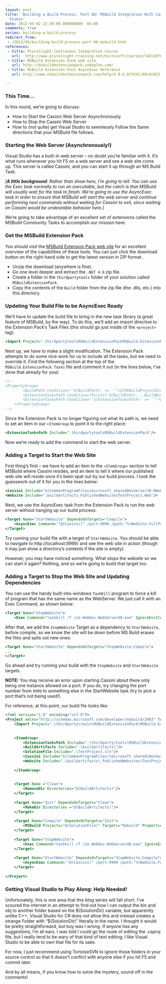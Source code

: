 ```yaml
---
layout: post
title: 'Building a Build Process, Part 6b: MSBuild Integration With Cassini and Visual
  Studio'
date: 2012-05-02 22:39:00.000000000 -04:00
comments: true
series: building-a-build-process
redirect_from: 
 - /2012/05/building-build-process-part-6b-msbuild.html
references: 
 - title: Pluralsight Continuous Integration Course
   url:  http://www.pluralsight-training.net/microsoft/courses/TableOfContents?courseName=continuous-integration&amp;highlight=james-kovacs_ci-part1*3!james-kovacs_ci-part3*2!james-kovacs_ci-part2*2!james-kovacs_ci-part6*4,12#ci-part1
 - title: MSBuild Extension Pack web site
   url: http://msbuildextensionpack.codeplex.com/
 - title: MsBuild Extension Pack AsyncExec Reference 
   url: http://www.msbuildextensionpack.com/help/4.0.6.0/html/68cdc023-8926-4ac9-9e7c-0297592fec29.htm

---
```


### This Time…
In this round, we’re going to discuss:

* How to Start the Cassini Web Server Asynchronously 
* How to Stop the Cassini Web Server  
* How to (not quite) get Visual Studio to seemlessly Follow the Same directions that your MSBuild file follows.


### Starting the Web Server (Asynchronously!)
Visual Studio has a built-in web server – no doubt you’re familiar with it. It’s what runs whenever you hit F5 on a web server and see a web site come up. This server is called Cassini, and you can start it up through an MS Build Task.

*[**A little background**: Rather than show here, I’m going to tell. You can use the Exec task normally to run an executable, but the catch is that MSBuild will usually wait for the task to finish. We’re going to use the AsyncExec task in order to ensure that MSBuild will start the web server and continue performing next commands without waiting for Cassini to exit, since waiting on Cassini would be undesirable behavior here.]*

We’re going to take advantage of an excellent set of extensions called the MSBuild Community Tasks to accomplish our mission here.

### Get the MSBuild Extension Pack
You should visit the [MSBuild Extension Pack web site] for an excellent overview of the capabilities of these tools. You can just click the download button on the right-hand side to get the latest version in ZIP format..

* Unzip the download (anywhere is fine).
* Go one level deeper and extract the `.NET 4.0` zip file.
* Create a folder in the `thirdpartytools` folder of your solution called `MSBuildExtensionPack`.
* Copy the contents of the `Build` folder from the zip file (the .dlls, etc.) into this directory.
### Updating Your Build File to be AsyncExec Ready
We’ll have to update the build file to bring in the new task library (a great feature of MSBuild, by the way). To do this, we’ll add an import directive to the Extension Pack’s Task Files (this should go just inside of the `<project>` tag):

```xml
<Import Project=".thirdpartytoolsMSBuildExtensionPackMSBuild.ExtensionPack.tasks">`
```

Next up, we have to make a slight modification. The Extension Pack attempts to do some nice work for us to include all the tasks, but we need to override it. Find the following section at the top of the `MSBuild.ExtensionPack.Tasks` file and comment it out (in the lines below, I’ve done that already for you):

```xml
<!--    
<PropertyGroup>
        <BuildPath Condition="'$(BuildPath)' == ''">$(MSBuildProjectDirectory)</BuildPath>
        <ExtensionTasksPath Condition="Exists('$(BuildPath)....BuildBinariesMSBuild.ExtensionPack.dll')">$(BuildPath)....BuildBinaries</ExtensionTasksPath>
        <ExtensionTasksPath Condition="'$(ExtensionTasksPath)' == ''">$(MSBuildExtensionsPath)ExtensionPack4.0</ExtensionTasksPath>
    </PropertyGroup>
-->
```

Since the Extension Pack is no longer figuring out what its path is, we need to set an item in our `<ItemGroup` to point it to the right place: 

```xml
<ExtensionTasksPath Include=".thirdpartytoolsMSBuildExtensionPack"/>
```

Now we’re ready to add the command to start the web server.

### Adding a Target to Start the Web Site

First thing’s first – we have to add an item to the `<ItemGroup>` section to tell MSBuild where Cassini resides, and an item to tell it where our published web site will reside once it’s been spat out by our build process. I took the guesswork out of it for you in the lines below: 

```xml
<Cassini Include="$(CommonProgramFiles)microsoft sharedDevServer10.0WebDev.WebServer40.exe"/>
<Website Include=".buildartifacts_PublishedWebsitesTestProject.Web"/>
```

Next, we use the AsyncExec task from the Extension Pack to run the web server without hanging up our build process:

```xml
<Target Name="StartWebsite" DependsOnTargets="Compile">         
    <AsyncExec Command='"@(Cassini)" /port:9999 /path:"%(WebSite.FullPath)" /vpath:'/>     
</Target>
```

Try running your build file with a target of `StartWebsite`. You should be able to navigate to http://localhost:9999/ and see the web site in action (though it may just show a directory’s contents if the site is empty).

However, you may have noticed something. What stops the website so we can start it again? Nothing, and so we’re going to build that target too.

### Adding a Target to Stop the Web Site and Updating Dependencies
You can use the handy built-into-windows `TaskKill` program to force a kill of program that has the same name as the WebServer. We just call it with an Exec Command, as shown below:

```xml
<Target Name="StopWebsite">         
    <Exec Command="taskkill /f /im WebDev.WebServer40.exe" IgnoreExitCode="true" IgnoreStandardErrorWarningFormat="true"/>     </Target>
```

After that, we add the `StopWebsite` Target as a dependency to `StartWebsite`, before compile, so we know the site will be down before MS Build erases the files and spits out new ones: 

```xml
<Target Name="StartWebsite" DependsOnTargets="StopWebsite;Compile">
...
</Target>
```

Go ahead and try running your build with the `StopWebsite` and `StartWebsite` targets. 

**NOTE:** You may receive an error upon starting Cassini about there only being one instance allowed on a port. If you do, try changing the port number from `9999` to something else in the StartWebsite task (try to pick a port that’s not being used!).

For reference, at this point, our build file looks like:

```xml
<?xml version="1.0" encoding="utf-8"?>
<Project xmlns="http://schemas.microsoft.com/developer/msbuild/2003" ToolsVersion="4.0" DefaultTargets="Compile">
    <Import Project=".\thirdparty\tools\MSBuildExtensionPack\MSBuild.ExtensionPack.tasks"/>
 
 
    <ItemGroup>
        <ExtensionTasksPath Include=".\thirdparty\tools\MSBuildExtensionPack\"/>
        <BuildArtifacts Include=".\buildartifacts\"/>
        <SolutionFile Include=".\TestProject.sln"/>
        <Cassini Include="$(CommonProgramFiles)\microsoft shared\DevServer\10.0\WebDev.WebServer40.exe"/>
        <Website Include=".\buildartifacts\_PublishedWebsites\TestProject.Web"/>
 
    </ItemGroup>
   
   
    <Target Name ="Clean">
        <RemoveDir Directories="@(BuildArtifacts)"/>
    </Target>
 
    <Target Name="Init" DependsOnTargets="Clean">
        <MakeDir Directories ="@(BuildArtifacts)"/>
    </Target>
 
    <Target Name="Compile" DependsOnTargets="Init">
        <MSBuild Projects="@(SolutionFile)" Targets="Rebuild" Properties="OutDir=%(BuildArtifacts.FullPath)"/>
    </Target>
 
    <Target Name="StopWebsite">
        <Exec Command="taskkill /f /im WebDev.WebServer40.exe" IgnoreExitCode="true" IgnoreStandardErrorWarningFormat="true"/>
    </Target>
   
    <Target Name="StartWebsite" DependsOnTargets="StopWebsite;Compile">
        <AsyncExec Command='"@(Cassini)" /port:9999 /path:"%(WebSite.FullPath)" /vpath:'/>
    </Target>
 
</Project>
```

### Getting Visual Studio to Play Along: Help Needed!
Unfortunately, this is one area that this blog series will fall short. I’ve scoured the internet in an attempt to find out how I can output the bin and obj to another folder based on the $(SolutionDir) variable, but apparently unlike C++, Visual Studio for C# does not allow this and instead creates a strange Folder with “$(SolutionDir)” literally in the name. I thought it would be pretty straightforward, but boy was I wrong. If anyone has any suggestions, I’m all ears. I was told I could go the route of editing the .csproj file, but I really tend to be wary of that kind of text editing; I like Visual Studio to be able to own that file for its sake.

For now, I just recommend using TortoiseSVN to ignore those folders in your source control so that it doesn’t conflict with anyone else if you hit F5 and commit later. 

And by all means, if you know how to solve the mystery, sound off in the comments!

[MSBuild Extension Pack web site]:http://msbuildextensionpack.codeplex.com/

[MsBuild Extension Pack AsyncExec Reference]: http://www.msbuildextensionpack.com/help/4.0.6.0/html/68cdc023-8926-4ac9-9e7c-0297592fec29.htm

[Pluralsight Continuous Integration Course]: https://www.pluralsight.com/courses/continuous-integration

[PS Signup]: https://help.pluralsight.com/help/sign-in-sign-up